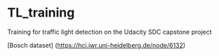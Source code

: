 # TL_training
Training for traffic light detection on the Udacity SDC capstone project

[Bosch dataset] (https://hci.iwr.uni-heidelberg.de/node/6132)
